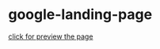 # google-landing-page
[click for preview the page](https://ErdoganSenturk.github.io/google-landing-page/)
